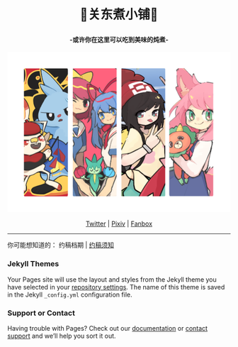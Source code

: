 <h1><p align="center">🎐关东煮小铺🍢</p></h1>
<h4><p align="center">-或许你在这里可以吃到美味的炖煮-</p></h4>
<p align="center"> <img src="https://github.com/bulamika/bulamika.github.io/blob/main/images/%E5%AE%A3%E4%BC%A0%E5%9B%BE.png" width="700" > </p>
<p align="center">
<a href="https://twitter.com/Bula_Mika">Twitter</a> | <a href="https://www.pixiv.net/users/13454241">Pixiv</a> | <a href="https://bulamika.fanbox.cc/">Fanbox</a>
</p>

------------------------------------------------------
你可能想知道的：
约稿档期 | <a href="https://github.com/bulamika/bulamika.github.io/blob/main/commission/%E7%BA%A6%E7%A8%BF%E9%A1%BB%E7%9F%A5.md">约稿须知</a>



### Jekyll Themes

Your Pages site will use the layout and styles from the Jekyll theme you have selected in your [repository settings](https://github.com/bulamika/bulamika.github.io/settings/pages). The name of this theme is saved in the Jekyll `_config.yml` configuration file.

### Support or Contact

Having trouble with Pages? Check out our [documentation](https://docs.github.com/categories/github-pages-basics/) or [contact support](https://support.github.com/contact) and we’ll help you sort it out.
